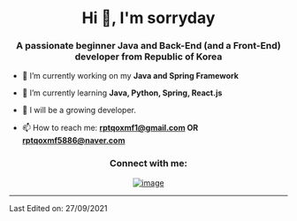 <h1 align="center">Hi 👋, I'm sorryday </h1>
<h3 align="center">A passionate beginner Java and Back-End (and a Front-End) developer from Republic of Korea</h3>

- 🔭 I’m currently working on my **Java and Spring Framework**

- 🌱 I’m currently learning **Java, Python, Spring, React.js**

- 👯 I will be a growing developer.

- 📫 How to reach me: **rptqoxmf1@gmail.com OR rptqoxmf5886@naver.com**

<h3 align="center">Connect with me:</h3>
<div align="center">

[![image](https://img.shields.io/badge/Instagram-E4405F?style=for-the-badge&logo=instagram&logoColor=white)](https://www.instagram.com/ssh_seunghyeon/?hl=ko)

</div>


---------------------------

Last Edited on: 27/09/2021
